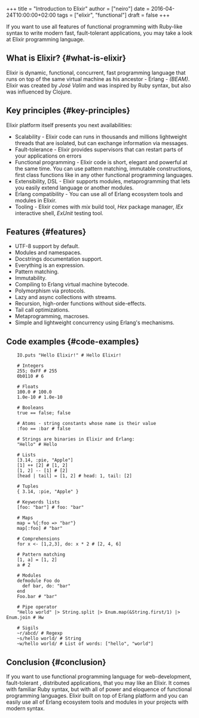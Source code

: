 +++
title = "Introduction to Elixir"
author = ["neiro"]
date = 2016-04-24T10:00:00+02:00
tags = ["elixir", "functional"]
draft = false
+++

If you want to use all features of functional programming with Ruby-like
syntax to write modern fast, fault-tolerant applications, you may take a
look at Elixir programming language.


## What is Elixir? {#what-is-elixir}

Elixir is dynamic, functional, concurrent, fast programming language
that runs on top of the same virtual machine as his ancestor - Erlang -
_(BEAM)_. Elixir was created by _José Valim_ and was inspired by Ruby
syntax, but also was influenced by Clojure.


## Key principles {#key-principles}

Elixir platform itself presents you next availabilities:

-   Scalability - Elixir code can runs in thousands and millions
    lightweight threads that are isolated, but can exchange information
    via messages.
-   Fault-tolerance - Elixir provides supervisors that can restart parts
    of your applications on errors
-   Functional programming - Elixir code is short, elegant and powerful at
    the same time. You can use pattern matching, immutable constructions,
    first class functions like in any other functional programming
    languages.
-   Extensibility, DSL - Elixir supports modules, metaprogramming that
    lets you easily extend language or another modules.
-   Erlang compatibility - You can use all of Erlang ecosystem tools and
    modules in Elixir.
-   Tooling - Elixir comes with _mix_ build tool, _Hex_ package manager,
    _IEx_ interactive shell, _ExUnit_ testing tool.


## Features {#features}

-   UTF-8 support by default.
-   Modules and namespaces.
-   Docstrings documentation support.
-   Everything is an expression.
-   Pattern matching.
-   Immutability.
-   Compiling to Erlang virtual machine bytecode.
-   Polymorphism via protocols.
-   Lazy and async collections with streams.
-   Recursion, high-order functions without side-effects.
-   Tail call optimizations.
-   Metaprogramming, macroses.
-   Simple and lightweight concurrency using Erlang's mechanisms.


## Code examples {#code-examples}

```text
    IO.puts "Hello Elixir!" # Hello Elixir!

    # Integers
    255; 0xFF # 255
    0b0110 # 6

    # Floats
    100.0 # 100.0
    1.0e-10 # 1.0e-10

    # Booleans
    true == false; false

    # Atoms - string constants whose name is their value
    :foo == :bar # false

    # Strings are binaries in Elixir and Erlang:
    "Hello" # Hello

    # Lists
    [3.14, :pie, "Apple"]
    [1] ++ [2] # [1, 2]
    [1, 2] -- [1] # [2]
    [head | tail] = [1, 2] # head: 1, tail: [2]

    # Tuples
    { 3.14, :pie, "Apple" }

    # Keywords lists
    [foo: "bar"] # foo: "bar"

    # Maps
    map = %{:foo => "bar"}
    map[:foo] # "bar"

    # Comprehensions
    for x <- [1,2,3], do: x * 2 # [2, 4, 6]

    # Pattern matching
    [1, a] = [1, 2]
    a # 2

    # Modules
    defmodule Foo do
      def bar, do: "bar"
    end
    Foo.bar # "bar"

    # Pipe operator
    "Hello world" |> String.split |> Enum.map(&String.first/1) |> Enum.join # Hw

    # Sigils
    ~r/abcd/ # Regexp
    ~s/hello world/ # String
    ~w/hello world/ # List of words: ["hello", "world"]
```


## Conclusion {#conclusion}

If you want to use functional programming language for web-development,
fault-tolerant , distributed applications, that you may like an Elixir.
It comes with familiar Ruby syntax, but with all of power and eloquence
of functional programming languages. Elixir built on top of Erlang
platform and you can easily use all of Erlang ecosystem tools and
modules in your projects with modern syntax.
